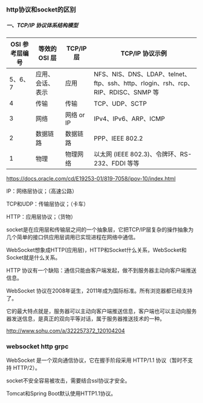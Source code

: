 ### http协议和socket的区别

##### 一、TCP/IP 协议体系结构模型

| OSI 参考层编号 | 等效的 OSI 层    | TCP/IP 层  | TCP/IP 协议示例                                              |
| -------------- | ---------------- | ---------- | ------------------------------------------------------------ |
| 5、6、7        | 应用、会话、表示 | 应用       | NFS、NIS、DNS、LDAP、telnet、ftp、ssh、http、rlogin、rsh、rcp、RIP、RDISC、SNMP 等 |
| 4              | 传输             | 传输       | TCP、UDP、SCTP                                               |
| 3              | 网络             | 网络 or IP | IPv4、IPv6、ARP、ICMP                                        |
| 2              | 数据链路         | 数据链路   | PPP、IEEE 802.2                                              |
| 1              | 物理             | 物理网络   | 以太网 (IEEE 802.3)、令牌环、RS-232、FDDI 等等               |

https://docs.oracle.com/cd/E19253-01/819-7058/ipov-10/index.html



IP：网络层协议；（高速公路）

TCP和UDP：传输层协议；（卡车）

HTTP：应用层协议；（货物）

socket是在应用层和传输层之间的一个抽象层，它把TCP/IP层复杂的操作抽象为几个简单的接口供应用层调用已实现进程在网络中通信。



WebSocket想象成HTTP(应用层)，HTTP和Socket什么关系，WebSocket和Socket就是什么关系。

HTTP 协议有一个缺陷：通信只能由客户端发起，做不到服务器主动向客户端推送信息。

WebSocket 协议在2008年诞生，2011年成为国际标准。所有浏览器都已经支持了。

它的最大特点就是，服务器可以主动向客户端推送信息，客户端也可以主动向服务器发送信息，是真正的双向平等对话，属于服务器推送技术的一种。

http://www.sohu.com/a/322257372_120104204



### websocket http grpc

WebSocket 是一个双向通信协议，它在握手阶段采用 HTTP/1.1 协议（暂时不支持 HTTP/2）。



socket不安全容易被攻击，需要结合ssl协议才安全。



Tomcat和Spring Boot默认使用HTTP1.1协议。

